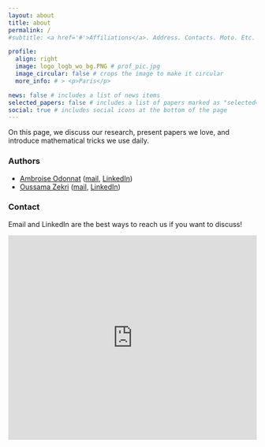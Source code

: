 ```yaml
---
layout: about
title: about
permalink: /
#subtitle: <a href='#'>Affiliations</a>. Address. Contacts. Moto. Etc.

profile:
  align: right
  image: logo_logb_wo_bg.PNG # prof_pic.jpg
  image_circular: false # crops the image to make it circular
  more_info: # > <p>Paris</p>

news: false # includes a list of news items
selected_papers: false # includes a list of papers marked as "selected={true}"
social: true # includes social icons at the bottom of the page
---
```


On this page, we discuss our research, present papers we love, and introduce mathematical tricks we use daily.

### Authors
- [Ambroise Odonnat](https://ambroiseodt.github.io/) ([mail](https://scholar.google.com/citations?user=M_OS-3kAAAAJ), [LinkedIn](https://www.linkedin.com/in/ambroise-odonnat))
- [Oussama Zekri](https://oussamazekri.fr) ([mail](oussama.zekri@ens-paris-saclay.fr), [LinkedIn](https://www.google.com/url?q=https%3A%2F%2Fwww.linkedin.com%2Fin%2Foussama-zekri-41a984163%2F&sa=D&sntz=1&usg=AOvVaw1QDgQ0h6GIcVMUF7-TbOJY))
  
### Contact
Email and LinkedIn are the best ways to reach us if you want to discuss!

<iframe width="100%" height="415px" src="https://35fef08e.sibforms.com/serve/MUIFAKgP43BnUNqz5La3fDA6c3V0MTUxgpyWoimIOfJK_8cEWXJOCf_kv_GNYjRD51uK8mmxoPO7BMAzJqz3ODvobPBu2xxJsBepUqmcz94fztt48PxWfKe3TcxYH5TAzFVfBHus438Lg3GQ2e-IJRKWDFJnoSaa8xvDNATnAYcfeO8manANF1WgQzPsLR0vQcoRqPOHBRwjBClV" frameborder="0" scrolling="no" allowfullscreen style="display: block;margin-left: auto;margin-right: auto;max-width: 100%;"></iframe>
